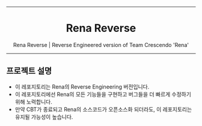 ***

<h1 align="center">
Rena Reverse
</h1>
<p align="center">
Rena Reverse | Reverse Engineered version of Team Crescendo 'Rena'
</p>

***
## 프로젝트 설명
 - 이 레포지토리는 Rena의 Reverse Engineering 버전입니다.
 - 이 레포지토리에선 Rena의 모든 기능들을 구현하고 버그들을 더 빠르게 수정하기 위해 노력합니다.
 - 만약 CBT가 종료되고 Rena의 소스코드가 오픈소스화 되더라도, 이 레포지토리는 유지될 가능성이 높습니다.